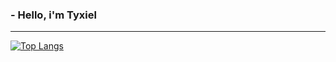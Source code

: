 ### - Hello, i'm Tyxiel
<hr style="height:1px">

[![Top Langs](https://github-readme-stats.vercel.app/api/top-langs/?username=Tyxiel&theme=omni&layout=donut-vertical)](https://github.com/anuraghazra/github-readme-stats)
